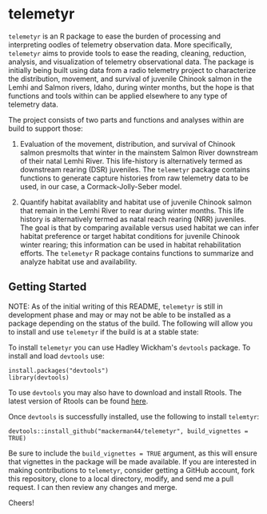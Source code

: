 # telemetyr

`telemetyr` is an R package to ease the burden of processing and interpreting oodles of telemetry observation data. More specifically, `telemetyr` aims to provide tools to ease the reading, cleaning, reduction, analysis, and visualization of telemetry observational data. The package is initially being built using data from a radio telemetry project to characterize the distribution, movement, and survival of juvenile Chinook salmon in the Lemhi and Salmon rivers, Idaho, during winter months, but the hope is that functions and tools within can be applied elsewhere to any type of telemetry data.

The project consists of two parts and functions and analyses within are build to support those:

1. Evaluation of the movement, distribution, and survival of Chinook salmon presmolts that winter in the mainstem Salmon River downstream of their natal Lemhi River. This life-history is alternatively termed as downstream rearing (DSR) juveniles. The `telemetyr` package contains functions to generate capture histories from raw telemetry data to be used, in our case, a Cormack-Jolly-Seber model.

2. Quantify habitat availablity and habitat use of juvenile Chinook salmon that remain in the Lemhi River to rear during winter months. This life history is alternatively termed as natal reach rearing (NRR) juveniles. The goal is that by comparing available versus used habitat we can infer habitat preference or target habitat conditions for juvenile Chinook winter rearing; this information can be used in habitat rehabilitation efforts. The `telemetyr` R package contains functions to summarize and analyze habitat use and availability.

## Getting Started

NOTE: As of the initial writing of this README, `telemetyr` is still in development phase and may or may not be able to be installed as a package depending on the status of the build. The following will allow you to install and use `telemetyr` if the build is at a stable state:

To install `telemetyr` you can use Hadley Wickham's `devtools` package. To install and load `devtools` use:
```
install.packages("devtools")
library(devtools)
```

To use `devtools` you may also have to download and install Rtools. The latest version of Rtools can be found [here](https://cran.r-project.org/bin/windows/Rtools/).

Once `devtools` is successfully installed, use the following to install `telemtyr`:
```
devtools::install_github("mackerman44/telemetyr", build_vignettes = TRUE)
```

Be sure to include the `build_vignettes = TRUE` argument, as this will ensure that vignettes in the package will be made available. If you are interested in making contributions to `telemetyr`, consider getting a GitHub account, fork this repository, clone to a local directory, modify, and send me a pull request. I can then review any changes and merge.

Cheers!

